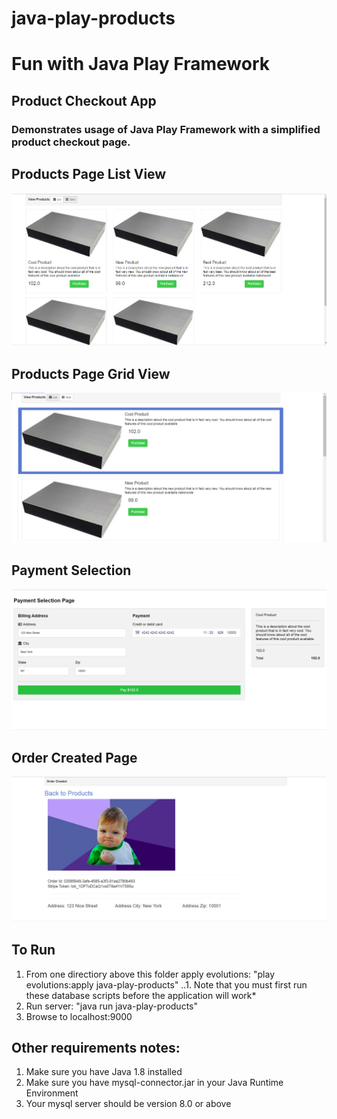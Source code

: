 # java-play-products

# Fun with Java Play Framework
## Product Checkout App

### Demonstrates usage of Java Play Framework with a simplified product checkout page.

## Products Page List View
![Alt text](https://github.com/humanalgorithm/java-play-products/blob/master/screenshots/products_page_grid.png "Products Page list view")
  
## Products Page Grid View  
![Alt text](https://github.com/humanalgorithm/java-play-products/blob/master/screenshots/products_page_list.png "Products Page list view")
   
 ## Payment Selection
![Alt text](https://github.com/humanalgorithm/java-play-products/blob/master/screenshots/payment_selection_page.png "Payment selection page")
 
 ## Order Created Page
![Alt text](https://github.com/humanalgorithm/java-play-products/blob/master/screenshots/order_created_page.png "Order Created Page")
  
  
## To Run
 1. From one directiory above this folder apply evolutions: "play evolutions:apply java-play-products"
  ..1. Note that you must first run these database scripts before the application will work*
 2. Run server: "java run java-play-products"
 3. Browse to localhost:9000
 
 ## Other requirements notes:
 1. Make sure you have Java 1.8 installed
 2. Make sure you have mysql-connector.jar in your Java Runtime Environment
 3. Your mysql server should be version 8.0 or above
